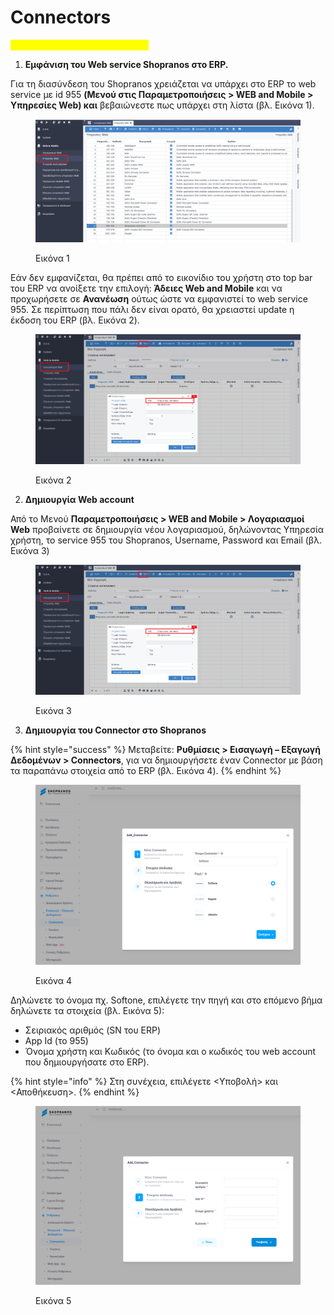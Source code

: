 # Connectors

<mark style="color:yellow;">**ΔΙΑΣΥΝΔΕΣΗ ERP-SHOPRANOS**</mark>

1. **Εμφάνιση  του Web service Shopranos στο ERP.**

Για τη διασύνδεση του Shopranos χρειάζεται να υπάρχει στο ERP το web service με id 955 **(Μενού στις Παραμετροποιήσεις > WEB and Mobile > Υπηρεσίες Web) και** βεβαιώνεστε πως υπάρχει στη λίστα (βλ. Εικόνα 1).

<figure><img src="../../.gitbook/assets/web service.png" alt=""><figcaption><p>Εικόνα 1</p></figcaption></figure>

Εάν δεν εμφανίζεται, θα πρέπει από το εικονίδιο του χρήστη στο top bar του ERP να ανοίξετε την επιλογή: **Άδειες Web and Mobile** και να προχωρήσετε σε **Ανανέωση** ούτως ώστε να εμφανιστεί το web service 955. Σε περίπτωση που πάλι δεν είναι ορατό, θα χρειαστεί update η έκδοση του ERP (βλ. Εικόνα 2).

<figure><img src="../../.gitbook/assets/web_acount.png" alt=""><figcaption><p>Εικόνα 2</p></figcaption></figure>



2. **Δημιουργία Web account**

Από το Μενού **Παραμετροποιήσεις > WEB and Mobile > Λογαριασμοί Web** προβαίνετε σε δημιουργία νέου λογαριασμού, δηλώνοντας Υπηρεσία χρήστη, το service 955 του Shopranos, Username, Password και Email (βλ. Εικόνα 3)

<figure><img src="../../.gitbook/assets/web_acount (1).png" alt=""><figcaption><p>Εικόνα 3</p></figcaption></figure>



3. **Δημιουργία του Connector στο Shopranos**

{% hint style="success" %}
Μεταβείτε: **Ρυθμίσεις > Εισαγωγή – Εξαγωγή Δεδομένων > Connectors**, για να δημιουργήσετε έναν Connector με βάση τα παραπάνω στοιχεία από το ERP (βλ. Εικόνα 4).
{% endhint %}

<figure><img src="../../.gitbook/assets/ScreenHunter 1007.png" alt=""><figcaption><p>Εικόνα 4</p></figcaption></figure>

Δηλώνετε το όνομα πχ. Softone, επιλέγετε την πηγή και στο επόμενο βήμα δηλώνετε τα στοιχεία (βλ. Εικόνα 5):

* Σειριακός αριθμός (SN του ERP)
* App Id (το 955)
* Όνομα χρήστη και Κωδικός (το όνομα και ο κωδικός του web account που δημιουργήσατε στο ERP).

{% hint style="info" %}
Στη συνέχεια, επιλέγετε <Υποβολή> και <Αποθήκευση>.
{% endhint %}

<figure><img src="../../.gitbook/assets/ScreenHunter 1009.png" alt=""><figcaption><p>Εικόνα 5</p></figcaption></figure>
